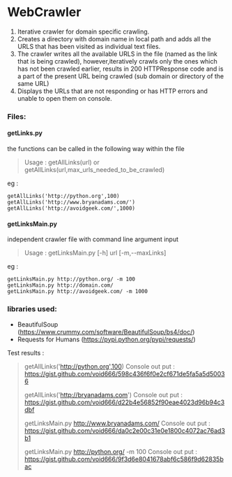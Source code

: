# WebCrawler

1. Iterative crawler for domain specific crawling.
2. Creates a directory with domain name in local path and adds all the URLS that has been visited as individual text files. 
3. The crawler writes all the available URLS in the file (named as the link that is being crawled), however,iteratively crawls only the ones which has not been crawled earlier, results in 200 HTTPResponse code and is a part of the present URL being crawled (sub domain or directory of the same URL) 
4. Displays the URLs that are not responding or has HTTP errors and unable to open them on console.



### Files:

#### getLinks.py 
  the functions can be called in the following way within the file 
  >Usage :   getAllLinks(url) or getAllLinks(url,max_urls_needed_to_be_crawled)
  
eg : 

    getAllLinks('http://python.org',100)
    getAllLinks('http://www.bryanadams.com/')
    getAllLinks('http://avoidgeek.com/',1000)
  
#### getLinksMain.py
independent crawler file with command line argument input
>Usage : getLinksMain.py [-h] url [-m,--maxLinks]

eg : 

    getLinksMain.py http://python.org/ -m 100
    getLinksMain.py http://domain.com/
    getLinksMain.py http://avoidgeek.com/ -m 1000

### libraries used:

 - BeautifulSoup (https://www.crummy.com/software/BeautifulSoup/bs4/doc/)
 - Requests for Humans (https://pypi.python.org/pypi/requests/)
 
Test results  : 
  >getAllLinks('http://python.org',100)
  >Console out put : https://gist.github.com/void666/598c436f6f0e2cf671de5fa5a5d50036
  >
  >getAllLinks('http://bryanadams.com')
  >Console out put : https://gist.github.com/void666/d22b4e56852f90eae4023d96b94c3dbf
  >
  >getLinksMain.py http://www.bryanadams.com/
  >Console out put : https://gist.github.com/void666/da0c2e00c31e0e1800c4072ac76ad3b1
  >
  >getLinksMain.py http://python.org/ -m 100
  >Console out put : https://gist.github.com/void666/9f3d6e8041678abf6c586f9d62835bac
